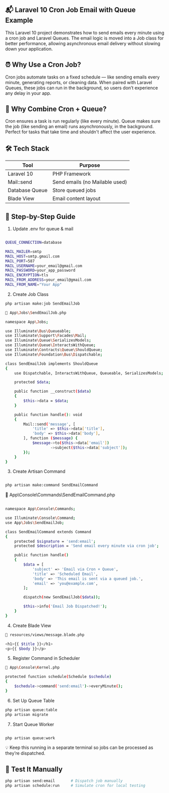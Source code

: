 ## 📬 Laravel 10 Cron Job Email with Queue Example
This Laravel 10 project demonstrates how to send emails every minute using a cron job and Laravel Queues. The email logic is moved into a Job class for better performance, allowing asynchronous email delivery without slowing down your application.

## ⏰ Why Use a Cron Job?
Cron jobs automate tasks on a fixed schedule — like sending emails every minute, generating reports, or cleaning data. When paired with Laravel Queues, these jobs can run in the background, so users don’t experience any delay in your app.

## 🔄 Why Combine Cron + Queue?
Cron ensures a task is run regularly (like every minute).
Queue makes sure the job (like sending an email) runs asynchronously, in the background.
Perfect for tasks that take time and shouldn't affect the user experience.

## 🛠️ Tech Stack

| Tool            | Purpose                          |
|-----------------|----------------------------------|
| Laravel 10      | PHP Framework                    |
| Mail::send      | Send emails (no Mailable used)   |
| Database Queue  | Store queued jobs                |
| Blade View      | Email content layout             |


## 📝 Step-by-Step Guide

1. Update .env for queue & mail

```bash

QUEUE_CONNECTION=database

MAIL_MAILER=smtp
MAIL_HOST=smtp.gmail.com
MAIL_PORT=587
MAIL_USERNAME=your_email@gmail.com
MAIL_PASSWORD=your_app_password
MAIL_ENCRYPTION=tls
MAIL_FROM_ADDRESS=your_email@gmail.com
MAIL_FROM_NAME="Your App"
```

2. Create Job Class
```bash
php artisan make:job SendEmailJob

📁 App\Jobs\SendEmailJob.php

namespace App\Jobs;

use Illuminate\Bus\Queueable;
use Illuminate\Support\Facades\Mail;
use Illuminate\Queue\SerializesModels;
use Illuminate\Queue\InteractsWithQueue;
use Illuminate\Contracts\Queue\ShouldQueue;
use Illuminate\Foundation\Bus\Dispatchable;

class SendEmailJob implements ShouldQueue
{
    use Dispatchable, InteractsWithQueue, Queueable, SerializesModels;

    protected $data;

    public function __construct($data)
    {
        $this->data = $data;
    }

    public function handle(): void
    {
        Mail::send('message', [
            'title' => $this->data['title'],
            'body' => $this->data['body'],
        ], function ($message) {
            $message->to($this->data['email'])
                    ->subject($this->data['subject']);
        });
    }
}

```


3. Create Artisan Command
```bash

php artisan make:command SendEmailCommand
```

📁 App\Console\Commands\SendEmailCommand.php
```bash
 
namespace App\Console\Commands;

use Illuminate\Console\Command;
use App\Jobs\SendEmailJob;

class SendEmailCommand extends Command
{
    protected $signature = 'send:email';
    protected $description = 'Send email every minute via cron job';

    public function handle()
    {
        $data = [
            'subject' => 'Email via Cron + Queue',
            'title' => 'Scheduled Email',
            'body' => 'This email is sent via a queued job.',
            'email' => 'you@example.com',
        ];

        dispatch(new SendEmailJob($data));

        $this->info('Email Job Dispatched!');
    }
}
```

4. Create Blade View
```bash
📁 resources/views/message.blade.php

<h1>{{ $title }}</h1>
<p>{{ $body }}</p>
```

5. Register Command in Scheduler
```bash
📁 App\Console\Kernel.php

protected function schedule(Schedule $schedule)
{
    $schedule->command('send:email')->everyMinute();
}
```

6. Set Up Queue Table

```bash
php artisan queue:table
php artisan migrate
```

7. Start Queue Worker
```bash

php artisan queue:work
```
💡 Keep this running in a separate terminal so jobs can be processed as they’re dispatched.

## 🔧 Test It Manually
```bash
php artisan send:email       # Dispatch job manually
php artisan schedule:run     # Simulate cron for local testing
